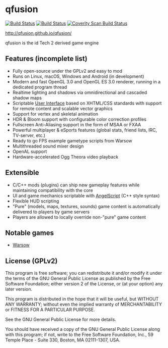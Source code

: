# qfusion

[![Build Status][travis-badge]][travis-url]
[![Build Status][appveyor-badge]][appveyor-url]
[![Coverity Scan Build Status][coverity-badge]][coverity-url]

http://qfusion.github.io/qfusion/

qfusion is the id Tech 2 derived game engine

## Features (incomplete list)

- Fully open-source under the GPLv2 and easy to mod
- Runs on Linux, macOS, Windows and Android (in development)
- Modern and fast OpenGL 3.0 and OpenGL ES 3.0 renderer, running in a dedicated program thread
- Realtime lighting and shadows via omnidirectional and cascaded shadow maps
- Scriptable <a href="https://github.com/Qfusion/qfusion/wiki">User Interface</a> based on XHTML/CSS standards with support for remote content and scalable vector graphics
- Support for vertex and skeletal animation
- HDR & Bloom support with configurable color correction profiles
- Fullscreen Anti-Aliasing support in the form of MSAA or FXAA
- Powerful multiplayer & eSports features (global stats, friend lists, IRC, TV-server, etc.)
- Ready to go FPS example gametype scripts from Warsow
- Multithreaded sound mixer design
- OpenAL support
- Hardware-accelerated Ogg Theora video playback

## Extensible

- C/C++ mods (plugins) can ship new gameplay features while maintaining compatibility with the core
- UI and game mechanics scriptable with <a href="http://www.angelcode.com/angelscript/">AngelScript</a> (C++ style syntax)
- Flexible HUD scripting
- "Pure" (models, maps, textures, sounds) game content is automatically delivered to players by game servers
- Players are allowed to locally override non-"pure" game content

## Notable games
- <a href="https://www.warsow.net/">Warsow</a>

## License (GPLv2)

This program is free software; you can redistribute it and/or
modify it under the terms of the GNU General Public License
as published by the Free Software Foundation; either version 2
of the License, or (at your option) any later version.

This program is distributed in the hope that it will be useful,
but WITHOUT ANY WARRANTY; without even the implied warranty of
MERCHANTABILITY or FITNESS FOR A PARTICULAR PURPOSE.

See the GNU General Public License for more details.

You should have received a copy of the GNU General Public License
along with this program; if not, write to the Free Software
Foundation, Inc., 59 Temple Place - Suite 330, Boston, MA  02111-1307, USA.


[travis-badge]: https://travis-ci.org/Qfusion/qfusion.svg?branch=master
[travis-url]: https://travis-ci.org/Qfusion/qfusion
[appveyor-badge]: https://ci.appveyor.com/api/projects/status/ijn380lud31mepv6?svg=true
[appveyor-url]: https://ci.appveyor.com/project/viciious/qfusion
[coverity-badge]: https://scan.coverity.com/projects/qfusion/badge.svg
[coverity-url]: https://scan.coverity.com/projects/qfusion
